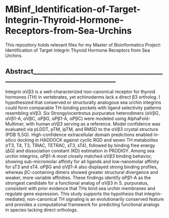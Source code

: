 # MBinf_Identification-of-Target-Integrin-Thyroid-Hormone-Receptors-from-Sea-Urchins
This repository holds relevant files for my Master of Bioinformatics Project: Identification of Target Integrin Thyroid Hormone Receptors from Sea Urchins.

## Abstract____________________________________________________________________________

Integrin αVβ3 is a well-characterized non-canonical receptor for thyroid hormones (TH) in vertebrates, yet echinoderms lack a direct β3 ortholog. I hypothesized that conserved or structurally analogous sea urchin integrins could form comparable TH-binding pockets with ligand selectivity patterns resembling αVβ3. Six Strongylocentrotus purpuratus heterodimers (αVβG, αVβ1-A, αVβC, αPβG, αPβ1-A, αPβC) were modeled using AlphaFold-Multimer, with human αVβ3 serving as a reference. Model confidence was evaluated via pLDDT, pTM, ipTM, and RMSD to the αVβ3 crystal structure (PDB 1L5G). High-confidence extracellular domain predictions enabled in-silico docking in HADDOCK against cyclic RGD and seven TH metabolites (rT3, T4, T3, TRIAC, TETRAC, sT3, sT4), followed by binding free energy (ΔG) and dissociation constant (KD) estimation in PRODIGY. Among sea urchin integrins, αPβ1-A most closely matched αVβ3 binding behavior, showing sub-micromolar affinity for all ligands and low-nanomolar affinity for sT3 and sT4. αPβG and αVβ1-A also displayed strong binding profiles, whereas βC-containing dimers showed greater structural divergence and weaker, more variable affinities. These findings identify αPβ1-A as the strongest candidate for a functional analog of αVβ3 in S. purpuratus, consistent with prior evidence that THs bind sea urchin membranes and regulate gene expression. This study supports the hypothesis that integrin-mediated, non-canonical TH signaling is an evolutionarily conserved feature and provides a computational framework for predicting functional analogs in species lacking direct orthologs.

